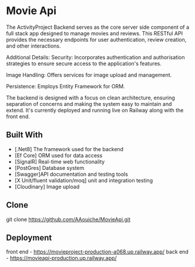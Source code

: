 # Movie Api
The ActivityProject Backend serves as the core server side component of a full stack app designed to manage movies and reviews. This RESTful API provides the necessary endpoints for user authentication, review creation, and other interactions.


Additional Details:
Security: Incorporates authentication and authorisation strategies to ensure secure access to the application's features.

Image Handling: Offers services for image upload and management.

Persistence: Employs Entity Framework for ORM.

The backend is designed with a focus on clean architecture, ensuring separation of concerns and making the system easy to maintain and extend. It's currently deployed and running live on Railway along with the front end.

## Built With

- [.Net8] The framework used for the backend
- [Ef Core] ORM used for data access
- [SignalR] Real-time web functionality
- [PostGres] Database system
- [Swagger]API documentation and testing tools
- [X Unit/fluent validation/moq] unit and integration testing
- [Cloudinary] Image upload

## Clone
git clone https://github.com/AAouiche/MovieApi.git

## Deployment
front end - https://movieproject-production-a068.up.railway.app/
back end - https://movieapi-production.up.railway.app/
